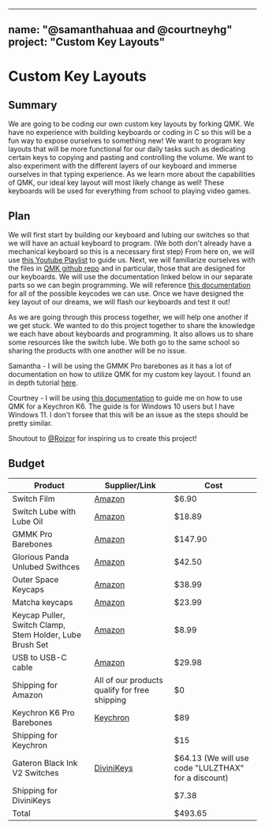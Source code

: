 
---
name: "@samanthahuaa and @courtneyhg"
project: "Custom Key Layouts"
---

# Custom Key Layouts

## Summary

We are going to be coding our own custom key layouts by forking QMK. We have no experience with building keyboards or coding in C so this will be a fun way to expose ourselves to something new! We want to program key layouts that will be more functional for our daily tasks such as dedicating certain keys to copying and pasting and controlling the volume. We want to also experiment with the different layers of our keyboard and immerse ourselves in that typing experience. As we learn more about the capabilities of QMK, our ideal key layout will most likely change as well! These keyboards will be used for everything from school to playing video games.

## Plan

We will first start by building our keyboard and lubing our switches so that we will have an actual keyboard to program. (We both don't already have a mechanical keyboard so this is a necessary first step) From here on, we will use [this Youtube Playlist](https://www.youtube.com/playlist?list=PLYEUsdlqPD2a3kzQgnF98Prj-4IzZJGYG) to guide us. Next, we will familiarize ourselves with the files in [QMK github repo](https://github.com/qmk/qmk_firmware) and in particular, those that are designed for our keyboards. We will use the documentation linked below in our separate parts so we can begin programming. We will reference [this documentation](https://docs.qmk.fm/#/keycodes) for all of the possible keycodes we can use. Once we have designed the key layout of our dreams, we will flash our keyboards and test it out!

As we are going through this process together, we will help one another if we get stuck. We wanted to do this project together to share the knowledge we each have about keyboards and programming. It also allows us to share some resources like the switch lube. We both go to the same school so sharing the products with one another will be no issue.

Samantha -
I will be using the GMMK Pro barebones as it has a lot of documentation on how to utilize QMK for my custom key layout. I found an in depth tutorial [here](https://www.gloriousgaming.com/blogs/news/step-by-step-guide-to-configuring-your-gmmk-pro-using-qmk#:~:text=The%20GMMK%20PRO%20also%20utilizes,be%20compatible%20with%20Glorious%20Core.).

Courtney -
I will be using [this documentation](https://github.com/CanUnesi/QMK-on-K6) to guide me on how to use QMK for a Keychron K6. The guide is for Windows 10 users but I have Windows 11. I don't forsee that this will be an issue as the steps should be pretty similar.

Shoutout to [@Roizor](https://github.com/hackclub/winter/blob/main/Roizor.md) for inspiring us to create this project!

## Budget

| Product         | Supplier/Link                         | Cost   |
| --------------- | ------------------------------------- | ------ |
| Switch Film | [Amazon](https://www.amazon.com/Switch-Cherry-Gateron-Mechanical-Keyboard/dp/B09BCXCCVS/ref=sr_1_5?keywords=switch%2Bfilms&qid=1672287887&sprefix=switch%2Bfilm%2Caps%2C84&sr=8-5&th=1) | $6.90 |
| Switch Lube with Lube Oil| [Amazon](https://www.amazon.com/Keyboard-Switches-Grease-Gateron-Mechanical/dp/B09JYWC7BM/ref=sr_1_8?crid=3TX3K603026KX&keywords=Krytox%2B205g0&qid=1672288300&sprefix=krytox%2B205g0%2Caps%2C102&sr=8-8&th=1) | $18.89 |
| GMMK Pro Barebones | [Amazon](https://www.amazon.com/Glorious-Modular-Mechanical-Keyboard-Pro/dp/B09966HJT6?th=1) | $147.90 |
| Glorious Panda Unlubed Swithces | [Amazon](https://www.amazon.com/Glorious-Panda-Switch-UNLUBED-GLO-SWT-HPANDA/dp/B08DJXYGY8?th=1) | $42.50 |
| Outer Space Keycaps | [Amazon](https://www.amazon.com/JSJT-Japanese-Sublimation-Mechanical-Keyboards/dp/B0B2P3JNTB?th=1) | $38.99 |
| Matcha keycaps | [Amazon](https://www.amazon.com/keycaps-Double-Profile-Mechanical-Keyboard/dp/B09NRK5B3L/ref=sr_1_3?crid=S3V3U794HLMQ&keywords=oem%2Bprofile%2Bkeycaps%2B65%25&qid=1673753266&s=electronics&sprefix=oem%2Bprofile%2Bkeycaps%2B65%25%2Celectronics%2C101&sr=1-3&th=1) | $23.99 |
| Keycap Puller, Switch Clamp, Stem Holder, Lube Brush Set | [Amazon](https://www.amazon.com/SAVITA-Mechanical-Keyboard-Including-Pen-Easy/dp/B09J7XQ9CT/ref=sr_1_5?keywords=keycap%2Bpuller%2Band%2Bswitch%2Bpuller&qid=1675047833&sprefix=keycap%2Bpuller%2B%2Caps%2C86&sr=8-5&th=1) | $8.99 |
| USB to USB-C cable | [Amazon](https://www.amazon.com/Asceny-Double-Sleeved-Mechanical-Keyboard-Keyboards/dp/B08CVGJK6W/ref=sr_1_4?crid=8227YHYNJ8C5&keywords=coiled%2Bcable%2Btype%2Bc&qid=1675048249&sprefix=coiled%2Bcable%2Btype%2Bc%2Caps%2C116&sr=8-4&th=1) | $29.98 |
| Shipping for Amazon | All of our products qualify for free shipping | $0 |
| Keychron K6 Pro Barebones | [Keychron](https://www.keychron.com/products/keychron-k6-pro-qmk-via-wireless-custom-mechanical-keyboard?variant=40119467802713) | $89 |
| Shipping for Keychron |  | $15 |
| Gateron Black Ink V2 Switches | [DiviniKeys](https://divinikey.com/products/gateron-ink-v2-switches?variant=39839985139777) | $64.13 (We will use code "LULZTHAX" for a discount) |
| Shipping for DiviniKeys |  | $7.38 |
|  Total |  | $493.65 |
